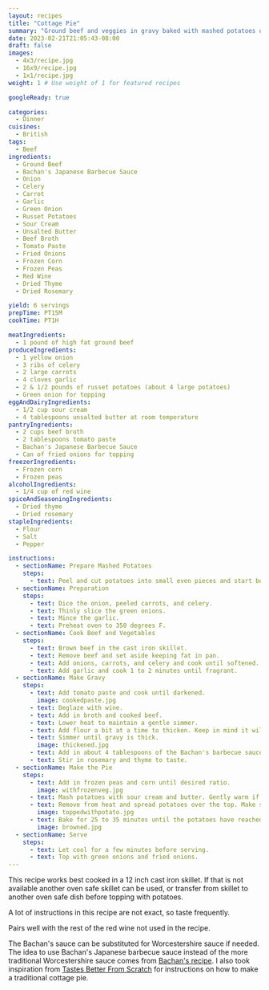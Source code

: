 ```yaml
---
layout: recipes
title: "Cottage Pie"
summary: "Ground beef and veggies in gravy baked with mashed potatoes on top"
date: 2023-02-21T21:05:43-08:00
draft: false
images:
  - 4x3/recipe.jpg
  - 16x9/recipe.jpg
  - 1x1/recipe.jpg
weight: 1 # Use weight of 1 for featured recipes

googleReady: true

categories:
  - Dinner
cuisines:
  - British
tags:
  - Beef
ingredients:
  - Ground Beef
  - Bachan's Japanese Barbecue Sauce
  - Onion
  - Celery
  - Carrot
  - Garlic
  - Green Onion
  - Russet Potatoes
  - Sour Cream
  - Unsalted Butter
  - Beef Broth
  - Tomato Paste
  - Fried Onions
  - Frozen Corn
  - Frozen Peas
  - Red Wine
  - Dried Thyme
  - Dried Rosemary

yield: 6 servings
prepTime: PT15M
cookTime: PT1H

meatIngredients:
  - 1 pound of high fat ground beef
produceIngredients:
  - 1 yellow onion
  - 3 ribs of celery
  - 2 large carrots
  - 4 cloves garlic
  - 2 & 1/2 pounds of russet potatoes (about 4 large potatoes)
  - Green onion for topping
eggAndDairyIngredients:
  - 1/2 cup sour cream
  - 4 tablespoons unsalted butter at room temperature
pantryIngredients:
  - 2 cups beef broth
  - 2 tablespoons tomato paste
  - Bachan's Japanese Barbecue Sauce
  - Can of fried onions for topping
freezerIngredients:
  - Frozen corn
  - Frozen peas
alcoholIngredients:
  - 1/4 cup of red wine
spiceAndSeasoningIngredients:
  - Dried thyme
  - Dried rosemary
stapleIngredients:
  - Flour
  - Salt
  - Pepper

instructions:
  - sectionName: Prepare Mashed Potatoes
    steps:
      - text: Peel and cut potatoes into small even pieces and start boiling. Move on to next step while boiling keeping an eye on the potatoes to avoid overcooking. Drain when done.
  - sectionName: Preparation
    steps:
      - text: Dice the onion, peeled carrots, and celery.
      - text: Thinly slice the green onions.
      - text: Mince the garlic.
      - text: Preheat oven to 350 degrees F.
  - sectionName: Cook Beef and Vegetables
    steps:
      - text: Brown beef in the cast iron skillet.
      - text: Remove beef and set aside keeping fat in pan.
      - text: Add onions, carrots, and celery and cook until softened.
      - text: Add garlic and cook 1 to 2 minutes until fragrant.
  - sectionName: Make Gravy
    steps:
      - text: Add tomato paste and cook until darkened.
        image: cookedpaste.jpg
      - text: Deglaze with wine.
      - text: Add in broth and cooked beef.
      - text: Lower heat to maintain a gentle simmer.
      - text: Add flour a bit at a time to thicken. Keep in mind it will continue to thicken as it simmers. Should be about 1/4 cup of flour added.
      - text: Simmer until gravy is thick.
        image: thickened.jpg
      - text: Add in about 4 tablespoons of the Bachan's barbecue sauce until desired sweetness and taste is reached. Add extra salt if needed keeping in mind the Bachan's sauce is very salty.
      - text: Stir in rosemary and thyme to taste.
  - sectionName: Make the Pie
    steps:
      - text: Add in frozen peas and corn until desired ratio.
        image: withfrozenveg.jpg
      - text: Mash potatoes with sour cream and butter. Gently warm if needed to melt in butter. Add salt and pepper to taste.
      - text: Remove from heat and spread potatoes over the top. Make sure to spread evenly and get all the way to the edge.
        image: toppedwithpotato.jpg
      - text: Bake for 25 to 35 minutes until the potatoes have reached desired browning.
        image: browned.jpg
  - sectionName: Serve
    steps:
      - text: Let cool for a few minutes before serving.
      - text: Top with green onions and fried onions.
---
```


This recipe works best cooked in a 12 inch cast iron skillet. If that is not available another oven safe skillet can be used, or transfer from skillet to another oven safe dish before 
topping with potatoes.

A lot of instructions in this recipe are not exact, so taste frequently.

Pairs well with the rest of the red wine not used in the recipe.

The Bachan's sauce can be substituted for Worcestershire sauce if needed. The idea to use Bachan's Japanese barbecue sauce instead of the more traditional Worcestershire sauce comes from [Bachan's recipe](https://bachans.com/blogs/recipes/bachans-cottage-pie). 
I also took inspiration from [Tastes Better From Scratch](https://tastesbetterfromscratch.com/cottage-pie/) for instructions on how to make a traditional cottage pie.
